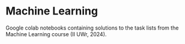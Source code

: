 # Machine Learning

Google colab notebooks containing solutions to the task lists from the Machine Learning course (II UWr, 2024).
